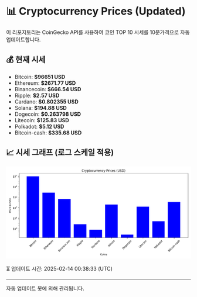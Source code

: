 
# 📊 Cryptocurrency Prices (Updated)

이 리포지토리는 CoinGecko API를 사용하여 코인 TOP 10 시세를 10분가격으로 자동 업데이트합니다.

## 💰 현재 시세
- Bitcoin: **$96651 USD**
- Ethereum: **$2671.77 USD**
- Binancecoin: **$666.54 USD**
- Ripple: **$2.57 USD**
- Cardano: **$0.802355 USD**
- Solana: **$194.88 USD**
- Dogecoin: **$0.263798 USD**
- Litecoin: **$125.83 USD**
- Polkadot: **$5.12 USD**
- Bitcoin-cash: **$335.68 USD**

## 📈 시세 그래프 (로그 스케일 적용)
![Crypto Prices](crypto_prices.png)

⏳ 업데이트 시간: 2025-02-14 00:38:33 (UTC)

---
자동 업데이트 봇에 의해 관리됩니다.

